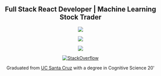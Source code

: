 <h2 align="center">Full Stack React Developer | Machine Learning Stock Trader</h2>
<p align="center"><a href="https://linkedin.com/in/cwnicoletti/"><img src="https://img.shields.io/badge/-cwnicoletti-%238a3ab9?style=social&logo=linkedin"></a></p>
<p align="center"><a href="https://instagram.com/spacepleb/"><img src="https://img.shields.io/badge/-spacepleb-%238a3ab9?style=social&logo=instagram"></a></p>
<p align="center"><a href="https://app.pluralsight.com/profile/cwnicoletti"><img src="https://img.shields.io/badge/-cwnicoletti-%238a3ab9?style=social&logo=pluralsight"></a></p>
<p align="center"><a href="https://stackoverflow.com/users/11938071"><img src="https://img.shields.io/stackexchange/stackoverflow/r/11938071?order=desc&sort=name&site=stackoverflow&logo=stackoverflow" alt="StackOverflow"></a></p>

<p align="center">Graduated from <a href="https://www.ucsc.edu/">UC Santa Cruz</a> with a degree in Cognitive Science 20'</p>
